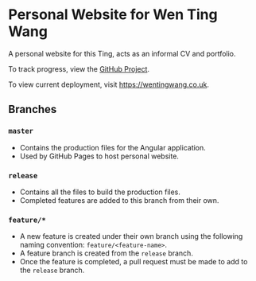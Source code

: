 # Personal Website for Wen Ting Wang

A personal website for this Ting, acts as an informal CV and portfolio.

To track progress, view the [GitHub Project](https://github.com/chubberlisk/chubberlisk.github.io/projects/2).

To view current deployment, visit https://wentingwang.co.uk.

## Branches

### `master`
- Contains the production files for the Angular application.
- Used by GitHub Pages to host personal website.

### `release`
- Contains all the files to build the production files.
- Completed features are added to this branch from their own.

### `feature/*`
- A new feature is created under their own branch using the following naming
  convention: `feature/<feature-name>`.
- A feature branch is created from the `release` branch.
- Once the feature is completed, a pull request must be made to add to the
  `release` branch.
